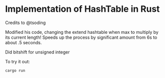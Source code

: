 # Implementation of HashTable in Rust
Credits to @tsoding

Modified his code, changing the extend hashtable when max to multiply by its current length! Speeds up the process by significant amount from 6s to about .5 seconds.

Did bitshift for unsigned integer

To try it out:
```
cargo run
```